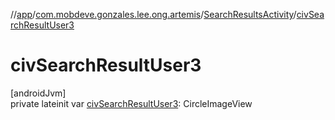 //[app](../../../index.md)/[com.mobdeve.gonzales.lee.ong.artemis](../index.md)/[SearchResultsActivity](index.md)/[civSearchResultUser3](civ-search-result-user3.md)

# civSearchResultUser3

[androidJvm]\
private lateinit var [civSearchResultUser3](civ-search-result-user3.md): CircleImageView
